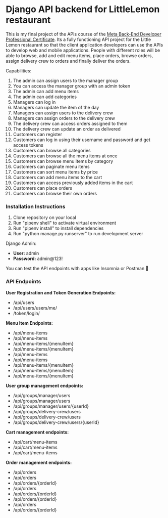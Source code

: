 # Django API backend for LittleLemon restaurant
This is my final project of the APIs course of the [Meta Back-End Developer Professional Certificate](https://www.coursera.org/professional-certificates/meta-back-end-developer). Its a fully functioning API project for the Little Lemon restaurant so that the client application developers can use the APIs to develop web and mobile applications. People with different roles will be able to browse, add and edit menu items, place orders, browse orders, assign delivery crew to orders and finally deliver the orders.

Capabilities:

1. The admin can assign users to the manager group
2. You can access the manager group with an admin token
3. The admin can add menu items 
4. The admin can add categories
5. Managers can log in 
6. Managers can update the item of the day
7. Managers can assign users to the delivery crew
8. Managers can assign orders to the delivery crew
9. The delivery crew can access orders assigned to them
10. The delivery crew can update an order as delivered
11. Customers can register
12. Customers can log in using their username and password and get access tokens
13. Customers can browse all categories 
14. Customers can browse all the menu items at once
15. Customers can browse menu items by category
16. Customers can paginate menu items
17. Customers can sort menu items by price
18. Customers can add menu items to the cart
19. Customers can access previously added items in the cart
20. Customers can place orders
21. Customers can browse their own orders

### **Installation Instructions**
1. Clone repository on your local
2. Run "pipenv shell" to activate virtual environment
3. Run "pipenv install" to install dependencies
4. Run "python manage.py runserver" to run development server

Django Admin:
- **User:** admin
- **Password:** admin@123!

You can test the API endpoints with apps like Insomnia or Postman 🙂

### **API Endpoints**

**User Registration and Token Generation Endpoints:**
  - /api/users
  - /api/users/users/me/
  - /token/login/

**Menu Item Endpoints:**

  - /api/menu-items
  - /api/menu-items
  - /api/menu-items/{menuItem}
  - /api/menu-items/{menuItem}
  - /api/menu-items
  - /api/menu-items
  - /api/menu-items/{menuItem}
  - /api/menu-items/{menuItem}
  - /api/menu-items/{menuItem}

**User group management endpoints:**

  - /api/groups/manager/users
  - /api/groups/manager/users
  - /api/groups/manager/users/{userId}
  - /api/groups/delivery-crew/users
  - /api/groups/delivery-crew/users
  - /api/groups/delivery-crew/users/{userId}

**Cart management endpoints:**

  - /api/cart/menu-items
  - /api/cart/menu-items
  - /api/cart/menu-items

**Order management endpoints:**

  - /api/orders
  - /api/orders
  - /api/orders/{orderId}
  - /api/orders
  - /api/orders/{orderId}
  - /api/orders/{orderId}
  - /api/orders
  - /api/orders/{orderId}

